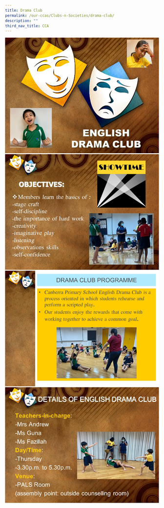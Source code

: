 ```yaml
---
title: Drama Club
permalink: /our-ccas/Clubs-n-Societies/drama-club/
description: ""
third_nav_title: CCA
---
```



![](/images/drama%20club%201%20.jpg)
![](/images/drama%20club%202.jpg)
![](/images/drama%20club%203.jpg)
![](/images/drama%20club%204.jpg)